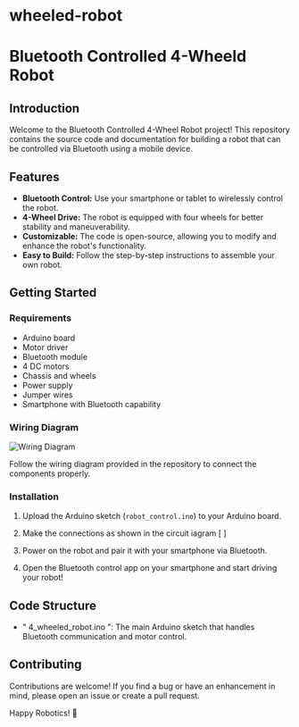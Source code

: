 # wheeled-robot
# Bluetooth Controlled 4-Wheeld Robot
## Introduction

Welcome to the Bluetooth Controlled 4-Wheel Robot project! This repository contains the source code and documentation for building a robot that can be controlled via Bluetooth using a mobile device.

## Features

- **Bluetooth Control:** Use your smartphone or tablet to wirelessly control the robot.
- **4-Wheel Drive:** The robot is equipped with four wheels for better stability and maneuverability.
- **Customizable:** The code is open-source, allowing you to modify and enhance the robot's functionality.
- **Easy to Build:** Follow the step-by-step instructions to assemble your own robot.

## Getting Started

### Requirements

- Arduino board
- Motor driver
- Bluetooth module
- 4 DC motors
- Chassis and wheels
- Power supply
- Jumper wires
- Smartphone with Bluetooth capability

### Wiring Diagram

![Wiring Diagram](link_to_diagram_image)

Follow the wiring diagram provided in the repository to connect the components properly.

### Installation

1. Upload the Arduino sketch (`robot_control.ino`) to your Arduino board.

2. Make the connections as shown in the circuit iagram [          ]

3. Power on the robot and pair it with your smartphone via Bluetooth.

4. Open the Bluetooth control app on your smartphone and start driving your robot!

## Code Structure

- " 4_wheeled_robot.ino ": The main Arduino sketch that handles Bluetooth communication and motor control.

## Contributing

Contributions are welcome! If you find a bug or have an enhancement in mind, please open an issue or create a pull request.

Happy Robotics! 🤖
